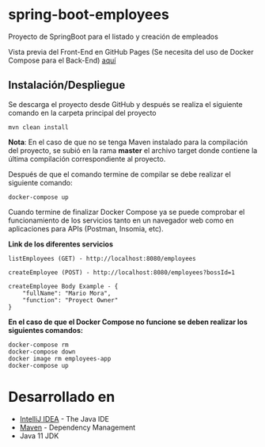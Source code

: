 # spring-boot-employees
Proyecto de SpringBoot para el listado y creación de empleados

Vista previa del Front-End en GitHub Pages (Se necesita del uso de Docker Compose para el Back-End) [aquí](https://jsovalles.github.io/angular-employees/employees)

## Instalación/Despliegue

Se descarga el proyecto desde GitHub y después se realiza el siguiente comando en la carpeta principal del proyecto
```
mvn clean install
```
**Nota**: En el caso de que no se tenga Maven instalado para la compilación del proyecto, se subió en la rama **master** el archivo target donde contiene la última compilación correspondiente al proyecto.

Después de que el comando termine de compilar se debe realizar el siguiente comando:
```
docker-compose up
```
Cuando termine de finalizar Docker Compose ya se puede comprobar el funcionamiento de los servicios tanto en un navegador web como en aplicaciones para APIs (Postman, Insomia, etc).

**Link de los diferentes servicios**
```
listEmployees (GET) - http://localhost:8080/employees

createEmployee (POST) - http://localhost:8080/employees?bossId=1

createEmployee Body Example - {
    "fullName": "Mario Mora",
    "function": "Proyect Owner"
}
```
**En el caso de que el Docker Compose no funcione se deben realizar los siguientes comandos:**
```
docker-compose rm
docker-compose down
docker image rm employees-app
docker-compose up
```

# Desarrollado en

* [IntelliJ IDEA](https://www.jetbrains.com/idea/) - The Java IDE
* [Maven](https://maven.apache.org/) - Dependency Management
* Java 11 JDK
